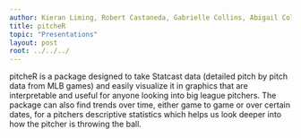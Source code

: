 ```yaml
---
author: Kieran Liming, Robert Castaneda, Gabrielle Collins, Abigail Collins, Abraham Adokwei
title: pitcheR
topic: "Presentations"
layout: post
root: ../../../
---
```


pitcheR is a package designed to take Statcast data (detailed pitch by pitch data from MLB games) and easily visualize it in graphics that are interpretable and useful for anyone looking into big league pitchers. The package can also find trends over time, either game to game or over certain dates, for a pitchers descriptive statistics which helps us look deeper into how the pitcher is throwing the ball.
